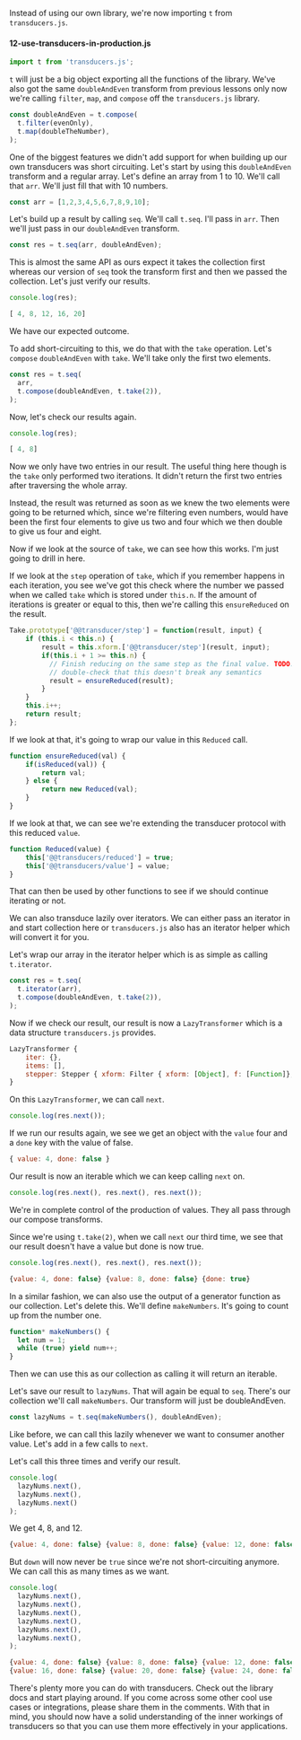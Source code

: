 Instead of using our own library, we're now importing `t` from `transducers.js`. 

#### 12-use-transducers-in-production.js

```javascript
import t from 'transducers.js';
```

`t` will just be a big object exporting all the functions of the library. We've also got the same `doubleAndEven` transform from previous lessons only now we're calling `filter`, `map`, and `compose` off the `transducers.js` library.

```javascript
const doubleAndEven = t.compose(
  t.filter(evenOnly),
  t.map(doubleTheNumber),
);
```

One of the biggest features we didn't add support for when building up our own transducers was short circuiting. Let's start by using this `doubleAndEven` transform and a regular array. Let's define an array from 1 to 10. We'll call that `arr`. We'll just fill that with 10 numbers. 

```javascript
const arr = [1,2,3,4,5,6,7,8,9,10];
```

Let's build up a result by calling `seq`. We'll call `t.seq`. I'll pass in `arr`. Then we'll just pass in our `doubleAndEven` transform.

```javascript
const res = t.seq(arr, doubleAndEven);
```

This is almost the same API as ours expect it takes the collection first whereas our version of `seq` took the transform first and then we passed the collection. Let's just verify our results. 

```javascript
console.log(res);

[ 4, 8, 12, 16, 20]
```

We have our expected outcome.

To add short-circuiting to this, we do that with the `take` operation. Let's `compose` `doubleAndEven` with `take`. We'll take only the first two elements. 

```javascript
const res = t.seq(
  arr,
  t.compose(doubleAndEven, t.take(2)),
);
```

Now, let's check our results again. 

```javascript
console.log(res);

[ 4, 8]
```

Now we only have two entries in our result. The useful thing here though is the `take` only performed two iterations. It didn't return the first two entries after traversing the whole array.

Instead, the result was returned as soon as we knew the two elements were going to be returned which, since we're filtering even numbers, would have been the first four elements to give us two and four which we then double to give us four and eight.

Now if we look at the source of `take`, we can see how this works. I'm just going to drill in here. 

If we look at the `step` operation of `take`, which if you remember happens in each iteration, you see we've got this check where the number we passed when we called `take` which is stored under `this.n`. If the amount of iterations is greater or equal to this, then we're calling this `ensureReduced` on the result.

```javascript
Take.prototype['@@transducer/step'] = function(result, input) {
	if (this.i < this.n) {
	    result = this.xform.['@@transducer/step'](result, input);
	    if(this.i + 1 >= this.n) {
	      // Finish reducing on the same step as the final value. TODO:
	      // double-check that this doesn't break any semantics
	      result = ensureReduced(result);
	    }
	}
	this.i++;
	return result;
};
```

If we look at that, it's going to wrap our value in this `Reduced` call. 

```javascript
function ensureReduced(val) {
    if(isReduced(val)) {
	    return val;
	} else {
	    return new Reduced(val);
	}
}
```

If we look at that, we can see we're extending the transducer protocol with this reduced `value`. 

```javascript
function Reduced(value) {
	this['@@transducers/reduced'] = true;
	this['@@transducers/value'] = value;
}

```

That can then be used by other functions to see if we should continue iterating or not.

We can also transduce lazily over iterators. We can either pass an iterator in and start collection here or `transducers.js` also has an iterator helper which will convert it for you. 

Let's wrap our array in the iterator helper which is as simple as calling `t.iterator`. 

```javascript
const res = t.seq(
  t.iterator(arr),
  t.compose(doubleAndEven, t.take(2)),
);
```

Now if we check our result, our result is now a `LazyTransformer` which is a data structure `transducers.js` provides.

```javascript
LazyTransformer {
    iter: {},
    items: [],
    stepper: Stepper { xform: Filter { xform: [Object], f: [Function]}, iter: {} 
}
```

On this `LazyTransformer`, we can call `next`. 

```javascript
console.log(res.next());
```
If we run our results again, we see we get an object with the `value` four and a `done` key with the value of false. 

```javascript
{ value: 4, done: false }
```

Our result is now an iterable which we can keep calling `next` on. 

```javascript
console.log(res.next(), res.next(), res.next());
```

We're in complete control of the production of values. They all pass through our compose transforms.

Since we're using `t.take(2)`, when we call `next` our third time, we see that our result doesn't have a value but done is now true. 

```javascript
console.log(res.next(), res.next(), res.next());

{value: 4, done: false} {value: 8, done: false} {done: true}
```

In a similar fashion, we can also use the output of a generator function as our collection. Let's delete this. We'll define `makeNumbers`. It's going to count up from the number one.

```javascript
function* makeNumbers() {
  let num = 1;
  while (true) yield num++;
}
```
Then we can use this as our collection as calling it will return an iterable.

Let's save our result to `lazyNums`. That will again be equal to `seq`. There's our collection we'll call `makeNumbers`. Our transform will just be doubleAndEven. 

```javascript
const lazyNums = t.seq(makeNumbers(), doubleAndEven);
```

Like before, we can call this lazily whenever we want to consumer another value. Let's add in a few calls to `next`.

Let's call this three times and verify our result. 

```javascript
console.log(
  lazyNums.next(),
  lazyNums.next(),
  lazyNums.next()
);
```

We get 4, 8, and 12. 

```javascript
{value: 4, done: false} {value: 8, done: false} {value: 12, done: false}
```

But `down` will now never be `true` since we're not short-circuiting anymore. We can call this as many times as we want.

```javascript
console.log(
  lazyNums.next(),
  lazyNums.next(),
  lazyNums.next(),
  lazyNums.next(),
  lazyNums.next(),
  lazyNums.next(),
);

{value: 4, done: false} {value: 8, done: false} {value: 12, done: false}
{value: 16, done: false} {value: 20, done: false} {value: 24, done: false}
```

There's plenty more you can do with transducers. Check out the library docs and start playing around. If you come across some other cool use cases or integrations, please share them in the comments. With that in mind, you should now have a solid understanding of the inner workings of transducers so that you can use them more effectively in your applications.